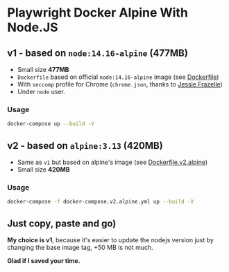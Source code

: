 # Playwright Docker Alpine With Node.JS

## v1 - based on `node:14.16-alpine` (477MB)

- Small size **477MB**
- `Dockerfile` based on official `node:14.16-alpine` image (see [Dockerfile](Dockerfile))
- With `seccomp` profile for Chrome (`chrome.json`, thanks to [Jessie Frazelle](https://github.com/jessfraz))
- Under `node` user.

### Usage

```bash
docker-compose up --build -V
```

## v2 - based on `alpine:3.13` (420MB)

- Same as `v1` but based on alpine's image (see [Dockerfile.v2.alpine](Dockerfile.v2.alpine))
- Small size **420MB**

### Usage

```bash
docker-compose -f docker-compose.v2.alpine.yml up --build -V
```

## Just copy, paste and go)

**My choice is v1**, because it's easier to update the nodejs version just by changing the base image tag, +50 MB is not much.

**Glad if I saved your time.**
